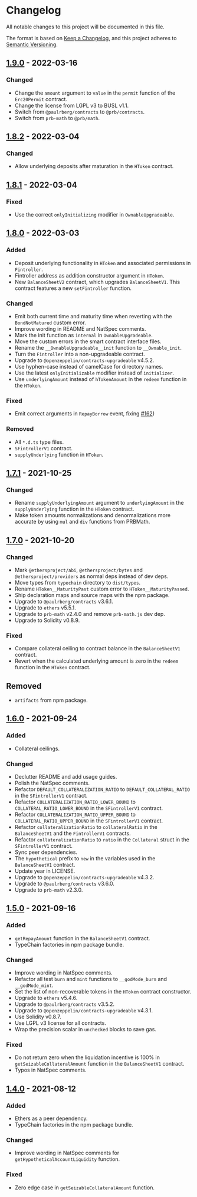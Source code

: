 # Changelog

All notable changes to this project will be documented in this file.

The format is based on [Keep a Changelog](https://keepachangelog.com/en/1.0.0/), and this project adheres to [Semantic
Versioning](https://semver.org/spec/v2.0.0.html).

## [1.9.0] - 2022-03-16

### Changed

- Change the `amount` argument to `value` in the `permit` function of the `Erc20Permit` contract.
- Change the license from LGPL v3 to BUSL v1.1.
- Switch from `@paulrberg/contracts` to `@prb/contracts`.
- Switch from `prb-math` to `@prb/math`.

## [1.8.2] - 2022-03-04

### Changed

- Allow underlying deposits after maturation in the `HToken` contract.

## [1.8.1] - 2022-03-04

### Fixed

- Use the correct `onlyInitializing` modifier in `OwnableUpgradeable`.

## [1.8.0] - 2022-03-03

### Added

- Deposit underlying functionality in `HToken` and associated permissions in `Fintroller`.
- Fintroller address as addition constructor argument in `HToken`.
- New `BalanceSheetV2` contract, which upgrades `BalanceSheetV1`. This contract features a new `setFintroller` function.

### Changed

- Emit both current time and maturity time when reverting with the `BondNotMatured` custom error.
- Improve wording in README and NatSpec comments.
- Mark the init function as `internal` in `OwnableUpgradeable`.
- Move the custom errors in the smart contract interface files.
- Rename the `__OwnableUpgradeable__init` function to `__Ownable_init`.
- Turn the `Fintroller` into a non-upgradeable contract.
- Upgrade to `@openzeppelin/contracts-upgradeable` v4.5.2.
- Use hyphen-case instead of camelCase for directory names.
- Use the latest `onlyInitializable` modifier instead of `initializer`.
- Use `underlyingAmount` instead of `hTokenAmount` in the `redeem` function in the `HToken`.

### Fixed

- Emit correct arguments in `RepayBorrow` event, fixing [#162](https://github.com/paulrberg/create-eth-app/issues/162))

### Removed

- All `*.d.ts` type files.
- `SFintrollerV1` contract.
- `supplyUnderlying` function in `HToken`.

## [1.7.1] - 2021-10-25

### Changed

- Rename `supplyUnderlyingAmount` argument to `underlyingAmount` in the `supplyUnderlying` function in the `HToken` contract.
- Make token amounts normalizations and denormalizations more accurate by using `mul` and `div` functions from PRBMath.

## [1.7.0] - 2021-10-20

### Changed

- Mark `@ethersproject/abi`, `@ethersproject/bytes` and `@ethersproject/providers` as normal deps instead of dev deps.
- Move types from `typechain` directory to `dist/types`.
- Rename `HToken__MaturityPast` custom error to `HToken__MaturityPassed`.
- Ship declaration maps and source maps with the npm package.
- Upgrade to `@paulrberg/contracts` v3.6.1.
- Upgrade to `ethers` v5.5.1.
- Upgrade to `prb-math` v2.4.0 and remove `prb-math.js` dev dep.
- Upgrade to Solidity v0.8.9.

### Fixed

- Compare collateral ceiling to contract balance in the `BalanceSheetV1` contract.
- Revert when the calculated underlying amount is zero in the `redeem` function in the `HToken` contract.

## Removed

- `artifacts` from npm package.

## [1.6.0] - 2021-09-24

### Added

- Collateral ceilings.

### Changed

- Declutter README and add usage guides.
- Polish the NatSpec comments.
- Refactor `DEFAULT_COLLATERALIZATION_RATIO` to `DEFAULT_COLLATERAL_RATIO` in the `SFintrollerV1` contract.
- Refactor `COLLATERALIZATION_RATIO_LOWER_BOUND` to `COLLATERAL_RATIO_LOWER_BOUND` in the `SFintrollerV1` contract.
- Refactor `COLLATERALIZATION_RATIO_UPPER_BOUND` to `COLLATERAL_RATIO_UPPER_BOUND` in the `SFintrollerV1` contract.
- Refactor `collateralizationRatio` to `collateralRatio` in the `BalanceSheetV1` and the `FintrollerV1` contracts.
- Refactor `collateralizationRatio` to `ratio` in the `Collateral` struct in the `SFintrollerV1` contract.
- Sync peer dependencies.
- The `hypothetical` prefix to `new` in the variables used in the `BalanceSheetV1` contract.
- Update year in LICENSE.
- Upgrade to `@openzeppelin/contracts-upgradeable` v4.3.2.
- Upgrade to `@paulrberg/contracts` v3.6.0.
- Upgrade to `prb-math` v2.3.0.

## [1.5.0] - 2021-09-16

### Added

- `getRepayAmount` function in the `BalanceSheetV1` contract.
- TypeChain factories in npm package bundle.

### Changed

- Improve wording in NatSpec comments.
- Refactor all test `burn` and `mint` functions to `__godMode_burn` and `__godMode_mint`.
- Set the list of non-recoverable tokens in the `HToken` contract constructor.
- Upgrade to `ethers` v5.4.6.
- Upgrade to `@paulrberg/contracts` v3.5.2.
- Upgrade to `@openzeppelin/contracts-upgradeable` v4.3.1.
- Use Solidity v0.8.7.
- Use LGPL v3 license for all contracts.
- Wrap the precision scalar in `unchecked` blocks to save gas.

### Fixed

- Do not return zero when the liquidation incentive is 100% in `getSeizableCollateralAmount` function in the
  `BalanceSheetV1` contract.
- Typos in NatSpec comments.

## [1.4.0] - 2021-08-12

### Added

- Ethers as a peer dependency.
- TypeChain factories in the npm package bundle.

### Changed

- Improve wording in NatSpec comments for `getHypotheticalAccountLiquidity` function.

### Fixed

- Zero edge case in `getSeizableCollateralAmount` function.

[1.9.0]: https://github.com/hifi-finance/hifi/compare/@hifi/protocol@1.8.2...@hifi/protocol@1.9.0
[1.8.2]: https://github.com/hifi-finance/hifi/compare/@hifi/protocol@1.8.1...@hifi/protocol@1.8.2
[1.8.1]: https://github.com/hifi-finance/hifi/compare/@hifi/protocol@1.8.0...@hifi/protocol@1.8.1
[1.8.0]: https://github.com/hifi-finance/hifi/compare/@hifi/protocol@1.7.1...@hifi/protocol@1.8.0
[1.7.1]: https://github.com/hifi-finance/hifi/compare/@hifi/protocol@1.7.0...@hifi/protocol@1.7.1
[1.7.0]: https://github.com/hifi-finance/hifi/compare/@hifi/protocol@1.6.0...@hifi/protocol@1.7.0
[1.6.0]: https://github.com/hifi-finance/hifi/compare/@hifi/protocol@1.5.0...@hifi/protocol@1.6.0
[1.5.0]: https://github.com/hifi-finance/hifi/compare/@hifi/protocol@1.4.0...@hifi/protocol@1.5.0
[1.4.0]: https://github.com/hifi-finance/hifi/releases/tag/@hifi/protocol@1.4.0
